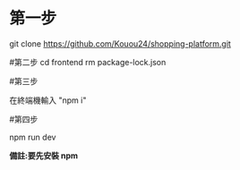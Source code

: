 # 第一步

git clone https://github.com/Kouou24/shopping-platform.git

#第二步
cd frontend
rm package-lock.json

#第三步

在終端機輸入 "npm i"

#第四步

npm run dev

**備註:要先安裝 npm**
